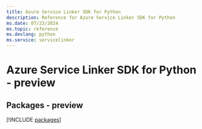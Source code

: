 ```yaml
---
title: Azure Service Linker SDK for Python
description: Reference for Azure Service Linker SDK for Python
ms.date: 07/23/2024
ms.topic: reference
ms.devlang: python
ms.service: servicelinker
---
```

# Azure Service Linker SDK for Python - preview
## Packages - preview
[!INCLUDE [packages](service-linker-index.md)]